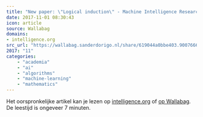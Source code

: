```yaml
---
title: "New paper: \"Logical induction\" - Machine Intelligence Research Institute"
date: 2017-11-01 08:30:43
icon: article
source: Wallabag
domains:
- intelligence.org
src_url: "https://wallabag.sanderdorigo.nl/share/619044a0bbe403.90076668"
2017: "11"
categories:
    - "academia"
    - "ai"
    - "algorithms"
    - "machine-learning"
    - "mathematics"
---
```

Het oorspronkelijke artikel kan je lezen op [intelligence.org](https://intelligence.org/2016/09/12/new-paper-logical-induction/) of [op Wallabag](https://wallabag.sanderdorigo.nl/share/619044a0bbe403.90076668). De leestijd is ongeveer 7 minuten.